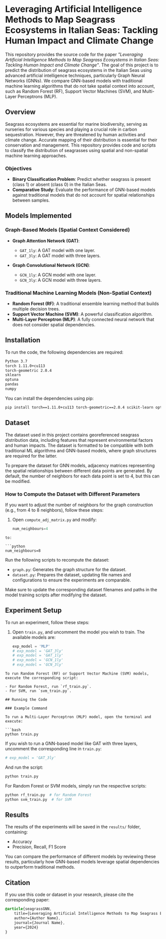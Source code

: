 # Leveraging Artificial Intelligence Methods to Map Seagrass Ecosystems in Italian Seas: Tackling Human Impact and Climate Change

This repository provides the source code for the paper *"Leveraging Artificial Intelligence Methods to Map Seagrass Ecosystems in Italian Seas: Tackling Human Impact and Climate Change"*. The goal of this project is to predict the distribution of seagrass ecosystems in the Italian Seas using advanced artificial intelligence techniques, particularly Graph Neural Networks (GNNs). We compare GNN-based models with traditional machine learning algorithms that do not take spatial context into account, such as Random Forest (RF), Support Vector Machines (SVM), and Multi-Layer Perceptrons (MLP).

## Overview

Seagrass ecosystems are essential for marine biodiversity, serving as nurseries for various species and playing a crucial role in carbon sequestration. However, they are threatened by human activities and climate change. Accurate mapping of their distribution is essential for their conservation and management. This repository provides code and scripts to classify the distribution of seagrasses using spatial and non-spatial machine learning approaches.

### Objectives
- **Binary Classification Problem**: Predict whether seagrass is present (class 1) or absent (class 0) in the Italian Seas.
- **Comparative Study**: Evaluate the performance of GNN-based models against traditional models that do not account for spatial relationships between samples.

## Models Implemented

### Graph-Based Models (Spatial Context Considered)
- **Graph Attention Network (GAT)**:
  - `GAT_1ly`: A GAT model with one layer.
  - `GAT_3ly`: A GAT model with three layers.
  
- **Graph Convolutional Network (GCN)**:
  - `GCN_1ly`: A GCN model with one layer.
  - `GCN_3ly`: A GCN model with three layers.

### Traditional Machine Learning Models (Non-Spatial Context)
- **Random Forest (RF)**: A traditional ensemble learning method that builds multiple decision trees.
- **Support Vector Machine (SVM)**: A powerful classification algorithm.
- **Multi-Layer Perceptron (MLP)**: A fully connected neural network that does not consider spatial dependencies.

## Installation

To run the code, the following dependencies are required:

```bash
Python 3.7
torch 1.11.0+cu113
torch-geometric 2.0.4
sklearn
optuna
pandas
numpy
```
You can install the dependencies using pip:

```bash
pip install torch==1.11.0+cu113 torch-geometric==2.0.4 scikit-learn optuna pandas numpy
```
## Dataset

The dataset used in this project contains georeferenced seagrass distribution data, including features that represent environmental factors and human impacts. The dataset is formatted to be compatible with both traditional ML algorithms and GNN-based models, where graph structures are required for the latter.

To prepare the dataset for GNN models, adjacency matrices representing the spatial relationships between different data points are generated. By default, the number of neighbors for each data point is set to 4, but this can be modified.

### How to Compute the Dataset with Different Parameters

If you want to adjust the number of neighbors for the graph construction (e.g., from 4 to 8 neighbors), follow these steps:

1. Open `compute_adj_matrix.py` and modify:

   ```python
   num_neighbours=4
```
to:

```python
num_neighbours=8
```
Run the following scripts to recompute the dataset:

- `graph.py`: Generates the graph structure for the dataset.
- `dataset.py`: Prepares the dataset, updating file names and configurations to ensure the experiments are comparable.

Make sure to update the corresponding dataset filenames and paths in the model training scripts after modifying the dataset.

## Experiment Setup

To run an experiment, follow these steps:

1. Open `train.py`, and uncomment the model you wish to train. The available models are:

   ```python
   exp_model = 'MLP'
   # exp_model = 'GAT_3ly'
   # exp_model = 'GAT_1ly'
   # exp_model = 'GCN_1ly'
   # exp_model = 'GCN_3ly'
```
To run Random Forest (RF) or Support Vector Machine (SVM) models, execute the corresponding script:

- For Random Forest, run `rf_train.py`.
- For SVM, run `svm_train.py`.

## Running the Code

### Example Command

To run a Multi-Layer Perceptron (MLP) model, open the terminal and execute:

```bash
python train.py
```
If you wish to run a GNN-based model like GAT with three layers, uncomment the corresponding line in `train.py`:

```python
# exp_model = 'GAT_3ly'
```
And run the script:

```bash
python train.py
```
For Random Forest or SVM models, simply run the respective scripts:

```bash
python rf_train.py  # for Random Forest
python svm_train.py  # for SVM
```
## Results

The results of the experiments will be saved in the `results/` folder, containing:

- Accuracy
- Precision, Recall, F1 Score

You can compare the performance of different models by reviewing these results, particularly how GNN-based models leverage spatial dependencies to outperform traditional methods.

## Citation

If you use this code or dataset in your research, please cite the corresponding paper:

```css
@article{seagrassGNN,
    title={Leveraging Artificial Intelligence Methods to Map Seagrass Ecosystems in Italian Seas: Tackling Human Impact and Climate Change},
    author={Author Name},
    journal={Journal Name},
    year={2024}
}
```








